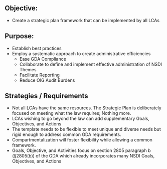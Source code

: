 ## Objective: 
- Create a strategic plan framework that can be implemented by all LCAs

## Purpose: 
- Establish best practices
- Employ a systematic approach to create administrative efficiencies
   - Ease GDA Compliance
   - Collaborate to define and implement effective administration of NSDI Themes
   - Facilitate Reporting
   - Reduce OIG Audit Burdens

## Strategies / Requirements
- Not all LCAs have the same resources. The Strategic Plan is deliberately focused on meeting what the law requires; Nothing more.
- LCAs wishing to go beyond the law can add supplementary Goals, Objectives, and Actions
- The template needs to be flexible to meet unique and diverse needs but rigid enough to address common GDA requirements.
- Compartmentalization will foster flexibility while allowing a common framework.
- Goals, Objective, and Activities focus on section 2805 paragraph b (§2805(b)) of the GDA which already incorporates many NSDI Goals, Objectives, and Actions
